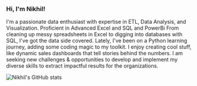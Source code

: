 ### Hi, I'm Nikhil!
I'm a passionate data enthusiast with expertise in ETL, Data Analysis, and Visualization. Proficient in Advanced Excel and SQL and PowerBi From cleaning up messy spreadsheets in Excel to digging into databases with SQL, I've got the data side covered. Lately, I've been on a Python learning journey, adding some coding magic to my toolkit. I enjoy creating cool stuff, like dynamic sales dashboards that tell stories behind the numbers. I am seeking new challenges & opportunities to develop and implement my diverse skills to extract impactful results for the organizations.

![Nikhil's GitHub stats](https://github-readme-stats.vercel.app/api?username=NikhilTomar&show_icons=true&theme=radical)
